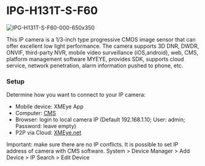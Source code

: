 # IPG-H131T-S-F60

![IPG-H131T-S-F60-000-650x350](https://user-images.githubusercontent.com/4562957/143840083-1f6f7d5e-3683-49a7-87e7-1db7ce6eaa8a.jpg)

This IP camera is a 1/3-inch type progressive CMOS image sensor that can offer excellent low light performance. The camera supports 3D DNR, DWDR, ONVIF, third-party NVR, mobile video surveillance (iOS,android), web, CMS, platform management software MYEYE, provides SDK, supports cloud service, network penetration, alarm information pushed to phone, etc.

<h3>Setup</h3>
Determine how you want to connect to your IP camera: 
<ul> 
  <li> Mobile device: XMEye App </li>
  <li> Computer: <a href = "https://learncctv.com/wp-content/uploads/2018/03/CMS_V3.1.0.8.T.20170417.zip"> CMS </a> 
  <li> Browser: login to local camera IP (Default 192.168.1.10; User: admin; Password: leave empty) </li>
  <li> P2P via Cloud: <a href="https://xmeye.net/index" target="_blank"> XMEye.net </a>
</ul>
Important: make sure there are no IP conflicts. It is possible to set IP address of camera with CMS software. System > Device Manager > Add Device > IP Search > Edit Device

